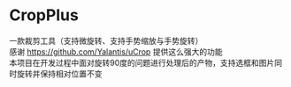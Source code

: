 # CropPlus
一款裁剪工具（支持微旋转、支持手势缩放与手势旋转）
<br/>
感谢 https://github.com/Yalantis/uCrop  提供这么强大的功能
<br/>
本项目在开发过程中面对旋转90度的问题进行处理后的产物，支持选框和图片同时旋转并保持相对位置不变
